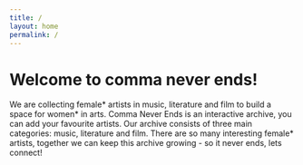 ```yaml
---
title: /
layout: home
permalink: /
---
```


# Welcome to comma never ends!

We are collecting female* artists in music, literature and film to build a space for women* in arts. 
Comma Never Ends is an interactive archive, you can add your favourite artists. 
Our archive consists of three main categories: music, literature and film. 
There are so many interesting female* artists, together we can keep this archive growing - so it never ends, lets connect! 

<iframe width="100%" height="400px" frameborder="0">
![person](https://photos.app.goo.gl/HycQkR7Q1WJmvgpu7)
picture
</iframe>
